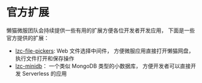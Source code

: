 # 官方扩展
懒猫微服团队会持续提供一些有用的扩展方便各位开发者开发应用， 下面是一些官方提供的扩展：

  - [lzc-file-pickers](https://www.npmjs.com/package/@lazycatcloud/lzc-file-pickers): Web 文件选择中间件， 方便微服应用直接打开懒猫网盘， 执行文件打开和保存操作
  - [lzc-minidb](https://www.npmjs.com/package/@lazycatcloud/minidb)： 一个类似 MongoDB 类型的小数据库， 方便开发者可以直接开发 Serverless 的应用
